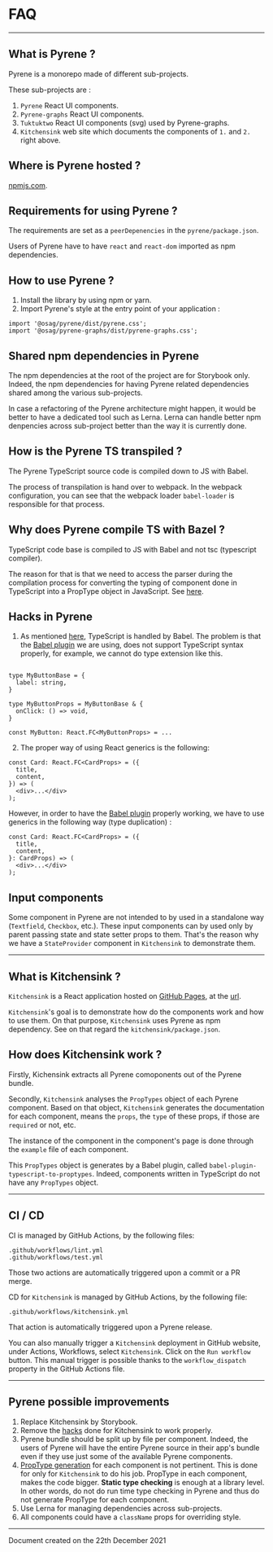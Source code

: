 # FAQ

----
## What is Pyrene ?
Pyrene is a monorepo made of different sub-projects.

These sub-projects are :
1. `Pyrene` React UI components.
2. `Pyrene-graphs` React UI components.
3. `Tuktuktwo` React UI components (svg) used by Pyrene-graphs.
4. `Kitchensink` web site which documents the components of `1.` and `2.` right above.

## Where is Pyrene hosted ?
[npmjs.com](https://www.npmjs.com/package/@osag/pyrene).

## Requirements for using Pyrene ?
The requirements are set as a `peerDepenencies` in the `pyrene/package.json`.

Users of Pyrene have to have `react` and `react-dom` imported as npm dependencies.

## How to use Pyrene ?
1. Install the library by using npm or yarn.
2. Import Pyrene's style at the entry point of your application :

```
import '@osag/pyrene/dist/pyrene.css';
import '@osag/pyrene-graphs/dist/pyrene-graphs.css';
```

## Shared npm dependencies in Pyrene
The npm dependencies at the root of the project are for Storybook only. Indeed, the npm dependencies for having Pyrene related dependencies shared among the various sub-projects.

In case a refactoring of the Pyrene architecture might happen, it would be better to have a dedicated tool such as Lerna. Lerna can handle better npm denpencies across sub-project better than the way it is currently done.


## How is the Pyrene TS transpiled ?
The Pyrene TypeScript source code is compiled down to JS with Babel.

The process of transpilation is hand over to webpack. In the webpack configuration, you can see that the webpack loader `babel-loader` is responsible for that process.

## <a name="why-does-pyrene-compile-ts-with-bazel"></a>Why does Pyrene compile TS with Bazel ?
TypeScript code base is compiled to JS with Babel and not tsc (typescript compiler).

The reason for that is that we need to access the parser during the compilation process for converting the typing of component done in TypeScript into a PropType object in JavaScript. See [here](#proptypes-generation).


## <a name="hacks-in-pyrene"></a>Hacks in Pyrene

1. As mentioned [here](#why-does-pyrene-compile-ts-with-bazel), TypeScript is handled by Babel. The problem is that the [Babel plugin](#proptypes-generation) we are using, does not support TypeScript syntax properly, for example, we cannot do type extension like this.

```

type MyButtonBase = {
  label: string,
}

type MyButtonProps = MyButtonBase & {
  onClick: () => void,
}

const MyButton: React.FC<MyButtonProps> = ...
```

2. The proper way of using React generics is the following:

```
const Card: React.FC<CardProps> = ({
  title,
  content,
}) => (
  <div>...</div>
);
```

However, in order to have the [Babel plugin](#proptypes-generation) properly working, we have to use generics in the following way (type duplication) :

```
const Card: React.FC<CardProps> = ({
  title,
  content,
}: CardProps) => (
  <div>...</div>
);
```

## Input components
Some component in Pyrene are not intended to by used in a standalone way (`Textfield`, `Checkbox`, etc.). These input components can by used only by parent passing state and state setter props to them. That's the reason why we have a `StateProvider` component in `Kitchensink` to demonstrate them.

----
## What is Kitchensink ?
`Kitchensink` is a React application hosted on [GitHub Pages](https://pages.github.com/), at the [url](https://open-ch.github.io/pyrene/).

`Kitchensink`'s goal is to demonstrate how do the components work and how to use them. On that purpose, `Kitchensink` uses Pyrene as npm dependency. See on that regard the `kitchensink/package.json`.


## How does Kitchensink work ?

Firstly, Kichensink extracts all Pyrene comoponents out of the Pyrene bundle.

Secondly, `Kitchensink` analyses the `PropTypes` object of each Pyrene component. Based on that object, `Kitchensink` generates the documentation for each component, means the `props`, the `type` of these props, if those are `required` or not, etc.

The instance of the component in the component's page is done through the `example` file of each component.

<a name="proptypes-generation"></a> This `PropTypes` object is generates by a Babel plugin, called `babel-plugin-typescript-to-proptypes`. Indeed, components written in TypeScript do not have any `PropTypes` object.

----

## CI / CD
CI is managed by GitHub Actions, by the following files:

```
.github/workflows/lint.yml
.github/workflows/test.yml
```
Those two actions are automatically triggered upon a commit or a PR merge.

CD for `Kitchensink` is managed by GitHub Actions, by the following file:
```
.github/workflows/kitchensink.yml
```
That action is automatically triggered upon a Pyrene release.

You can also manually trigger a `Kitchensink` deployment in GitHub website, under Actions, Workflows, select `Kitchensink`. Click on the `Run workflow` button. This manual trigger is possible thanks to the `workflow_dispatch` property in the GitHub Actions file.

----

## Pyrene possible improvements

1) Replace Kitchensink by Storybook.
2) Remove the [hacks](#hacks-in-pyrene) done for Kitchensink to work properly.
2) Pyrene bundle should be split up by file per component. Indeed, the users of Pyrene will have the entire Pyrene source in their app's bundle even if they use just some of the available Pyrene components.
3) [PropType generation](#proptypes-generation) for each component is not pertinent. This is done for only for `Kitchensink` to do his job. PropType in each component, makes the code bigger. **Static type checking** is enough at a library level. In other words, do not do run time type checking in Pyrene and thus do not generate PropType for each component.
4) Use Lerna for managing dependencies across sub-projects.
5) All components could have a `className` props for overriding style.

----

Document created on the 22th December 2021 
